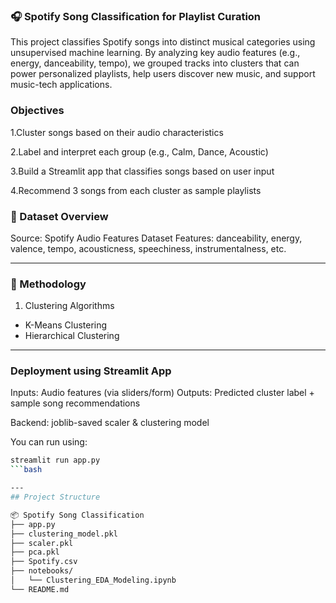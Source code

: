 
### 🎧 Spotify Song Classification for Playlist Curation
This project classifies Spotify songs into distinct musical categories using unsupervised machine learning. By analyzing key audio features (e.g., energy, danceability, tempo), we grouped tracks into clusters that can power personalized playlists, help users discover new music, and support music-tech applications.

### Objectives
1.Cluster songs based on their audio characteristics

2.Label and interpret each group (e.g., Calm, Dance, Acoustic)

3.Build a Streamlit app that classifies songs based on user input

4.Recommend 3 songs from each cluster as sample playlists

### 🎵 Dataset Overview
Source: Spotify Audio Features Dataset
Features: danceability, energy, valence, tempo, acousticness, speechiness, instrumentalness, etc.

----

### 🧠 Methodology
1. Clustering Algorithms
 - K-Means Clustering
 - Hierarchical Clustering

---

###  Deployment using Streamlit App
Inputs: Audio features (via sliders/form)
Outputs: Predicted cluster label + sample song recommendations

Backend: joblib-saved scaler & clustering model

You can run using:

```bash
streamlit run app.py
```bash

---
## Project Structure

📦 Spotify Song Classification
├── app.py
├── clustering_model.pkl
├── scaler.pkl
├── pca.pkl
├── Spotify.csv
├── notebooks/
│   └── Clustering_EDA_Modeling.ipynb
└── README.md

